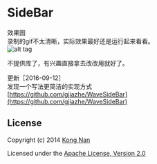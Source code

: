 # SideBar
效果图   
录制的gif不太清晰，实际效果最好还是运行起来看看。  
![alt tag](https://github.com/kongnanlive/SideBar/blob/master/gif5.gif)

不提供库了，有兴趣直接拿去改改用就好了。   

更新［2016-09-12］   
发现一个写法更简洁的实现方式   
[https://github.com/gjiazhe/WaveSideBar](https://github.com/gjiazhe/WaveSideBar)

## License
Copyright (c) 2014 [Kong Nan](http://weibo.com/kongnan)

Licensed under the [Apache License, Version 2.0](http://www.apache.org/licenses/LICENSE-2.0.html)

